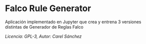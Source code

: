 # Falco Rule Generator

Aplicación implementado en Jupyter que crea y entrena 3 versiones distintas de Generador de Reglas Falco

*Licencia: GPL-3, Autor: Carel Sánchez*
